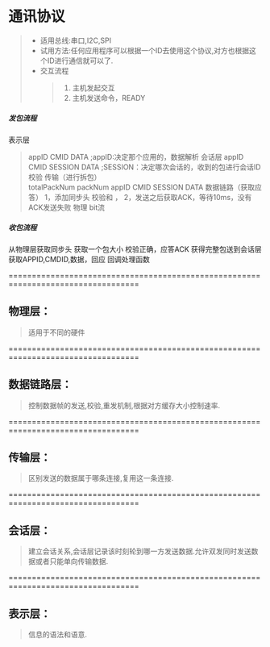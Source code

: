 # 通讯协议
> * 适用总线:串口,I2C,SPI
> * 试用方法:任何应用程序可以根据一个ID去使用这个协议,对方也根据这个ID进行通信就可以了.
> * 交互流程 
>	> 1. 主机发起交互
>	> 2. 主机发送命令，READY




##### 发包流程

表示层
> appID CMID DATA        ;appID:决定那个应用的，数据解析
会话层
> appID CMID SESSION DATA ;SESSION：决定哪次会话的，收到的包进行会话ID校验
传输（进行拆包）	
> totalPackNum packNum appID CMID SESSION DATA 
数据链路（获取应答）
> 1，添加同步头 校验和 ， 2，发送之后获取ACK，等待10ms，没有ACK发送失败
物理
> bit流

##### 收包流程 
从物理层获取同步头
获取一个包大小
校验正确，应答ACK
获得完整包送到会话层
获取APPID,CMDID,数据，回应
回调处理函数




















==================================================================================

## 物理层：
> 适用于不同的硬件

==================================================================================

## 数据链路层：
> 控制数据帧的发送,校验,重发机制,根据对方缓存大小控制速率.
	
==================================================================================
## 传输层：
> 区别发送的数据属于哪条连接,复用这一条连接.

==================================================================================

## 会话层：
> 建立会话关系,会话层记录该时刻轮到哪一方发送数据.允许双发同时发送数据或者只能单向传输数据.

==================================================================================

## 表示层：

> 信息的语法和语意.